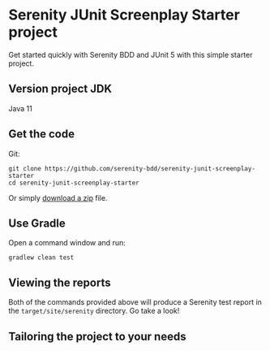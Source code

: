 # Serenity JUnit Screenplay Starter project

Get started quickly with Serenity BDD and JUnit 5 with this simple starter project. 

## Version project JDK

Java 11 

## Get the code

Git:

    git clone https://github.com/serenity-bdd/serenity-junit-screenplay-starter
    cd serenity-junit-screenplay-starter


Or simply [download a zip](https://github.com/serenity-bdd/serenity-junit-screenplay-starter/archive/master.zip) file.

## Use Gradle

Open a command window and run:

    gradlew clean test 

## Viewing the reports

Both of the commands provided above will produce a Serenity test report in the `target/site/serenity` directory. Go take a look!

## Tailoring the project to your needs

